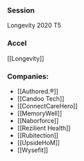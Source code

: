 
### Session
Longevity 2020 T5

### Accel
[[Longevity]]

### Companies:
- [[Authored.®]]
- [[Candoo Tech]]
- [[ConnectCareHero]]
- [[MemoryWell]]
- [[Naborforce]]
- [[Rezilient Health]]
- [[Rubitection]]
- [[UpsideHoM]]
- [[Wysefit]]


